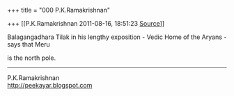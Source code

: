 +++
title = "000 P.K.Ramakrishnan"

+++
[[P.K.Ramakrishnan	2011-08-16, 18:51:23 [Source](https://groups.google.com/g/samskrita/c/lsB5bBv70Uc)]]



Balagangadhara Tilak in his lengthy exposition - Vedic Home of the Aryans - says that Meru

is the north pole.



-----------------------------------  
P.K.Ramakrishnan  
<http://peekayar.blogspot.com>

